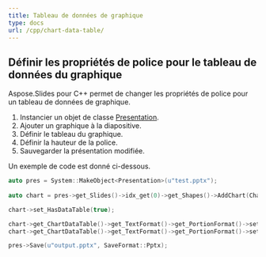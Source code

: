 ```yaml
---
title: Tableau de données de graphique
type: docs
url: /cpp/chart-data-table/
---
```


## **Définir les propriétés de police pour le tableau de données du graphique**
Aspose.Slides pour C++ permet de changer les propriétés de police pour un tableau de données de graphique.

1. Instancier un objet de classe [Presentation](https://reference.aspose.com/slides/cpp/class/aspose.slides.presentation).
1. Ajouter un graphique à la diapositive.
1. Définir le tableau du graphique.
1. Définir la hauteur de la police.
1. Sauvegarder la présentation modifiée.

Un exemple de code est donné ci-dessous.

``` cpp
auto pres = System::MakeObject<Presentation>(u"test.pptx");
    
auto chart = pres->get_Slides()->idx_get(0)->get_Shapes()->AddChart(ChartType::ClusteredColumn, 50.0f, 50.0f, 600.0f, 400.0f);

chart->set_HasDataTable(true);

chart->get_ChartDataTable()->get_TextFormat()->get_PortionFormat()->set_FontBold(NullableBool::True);
chart->get_ChartDataTable()->get_TextFormat()->get_PortionFormat()->set_FontHeight(20.0f);

pres->Save(u"output.pptx", SaveFormat::Pptx);
```